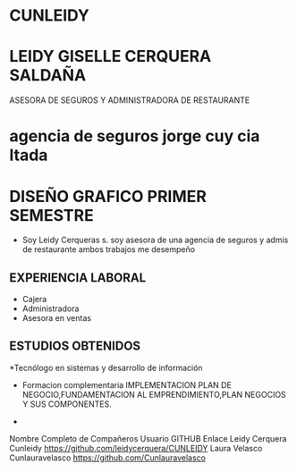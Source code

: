 # CUNLEIDY
# LEIDY GISELLE CERQUERA SALDAÑA

ASESORA DE SEGUROS Y ADMINISTRADORA DE RESTAURANTE

# agencia de seguros jorge cuy cia ltada
# DISEÑO GRAFICO PRIMER SEMESTRE
* Soy Leidy Cerqueras s. soy asesora de una agencia de seguros y  admis de restaurante ambos trabajos me desempeño
## EXPERIENCIA LABORAL
* Cajera
* Administradora
* Asesora en ventas

## ESTUDIOS OBTENIDOS
*Tecnólogo en sistemas y desarrollo de información	
* Formacion complementaria IMPLEMENTACION PLAN DE NEGOCIO,FUNDAMENTACION AL EMPRENDIMIENTO,PLAN NEGOCIOS  Y SUS COMPONENTES.

* 
Nombre Completo de Compañeros	Usuario GITHUB	Enlace
Leidy Cerquera	Cunleidy	https://github.com/leidycerquera/CUNLEIDY
Laura Velasco	Cunlauravelasco	https://github.com/Cunlauravelasco
